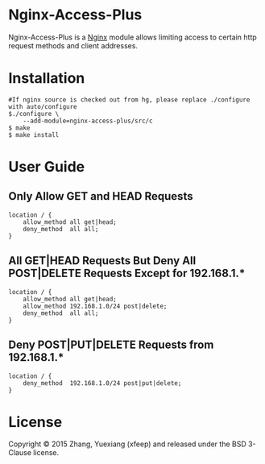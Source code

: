 Nginx-Access-Plus
=============

Nginx-Access-Plus is a [Nginx](http://nginx.org/) module allows limiting access to certain http request methods and client addresses.


Installation
=================

```shell
#If nginx source is checked out from hg, please replace ./configure with auto/configure
$./configure \
    --add-module=nginx-access-plus/src/c
$ make
$ make install
```


User Guide
=================

Only Allow GET and HEAD Requests
-----------------

```nginx
location / {
    allow_method all get|head;
    deny_method  all all;
}
```

All GET|HEAD Requests But Deny All POST|DELETE Requests Except for 192.168.1.*
-----------------

```nginx
location / {
    allow_method all get|head;
    allow_method 192.168.1.0/24 post|delete;
    deny_method  all all;
}
```

Deny POST|PUT|DELETE Requests from 192.168.1.*
-----------------

```nginx
location / {
    deny_method  192.168.1.0/24 post|put|delete;
}
```

License
=================
Copyright © 2015 Zhang, Yuexiang (xfeep) and released under the BSD 3-Clause license.

